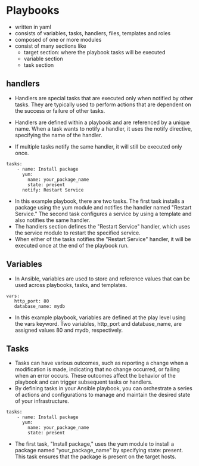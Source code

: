 # Playbooks

- written in yaml
- consists of variables, tasks, handlers, files, templates and roles
- composed of one or more modules
- consist of many sections like
  - target section: where the playbook tasks will be executed
  - variable section
  - task section


## handlers
- Handlers are special tasks that are executed only when notified by other tasks. They are typically used to perform actions that are dependent on the success or failure of other tasks.

- Handlers are defined within a playbook and are referenced by a unique name. When a task wants to notify a handler, it uses the notify directive, specifying the name of the handler.
- If multiple tasks notify the same handler, it will still be executed only once.

```
tasks:
    - name: Install package
      yum:
        name: your_package_name
        state: present
      notify: Restart Service
```
- In this example playbook, there are two tasks. The first task installs a package using the yum module and notifies the handler named "Restart Service." The second task configures a service by using a template and also notifies the same handler.
- The handlers section defines the "Restart Service" handler, which uses the service module to restart the specified service.
- When either of the tasks notifies the "Restart Service" handler, it will be executed once at the end of the playbook run.

## Variables
- In Ansible, variables are used to store and reference values that can be used across playbooks, tasks, and templates. 
 ```
 vars:
    http_port: 80
    database_name: mydb
 ```
 - In this example playbook, variables are defined at the play level using the vars keyword. Two variables, http_port and database_name, are assigned values 80 and mydb, respectively.


## Tasks
- Tasks can have various outcomes, such as reporting a change when a modification is made, indicating that no change occurred, or failing when an error occurs. These outcomes affect the behavior of the playbook and can trigger subsequent tasks or handlers.
- By defining tasks in your Ansible playbook, you can orchestrate a series of actions and configurations to manage and maintain the desired state of your infrastructure.
```
tasks:
    - name: Install package
      yum:
        name: your_package_name
        state: present
```
- The first task, "Install package," uses the yum module to install a package named "your_package_name" by specifying state: present. This task ensures that the package is present on the target hosts.





















